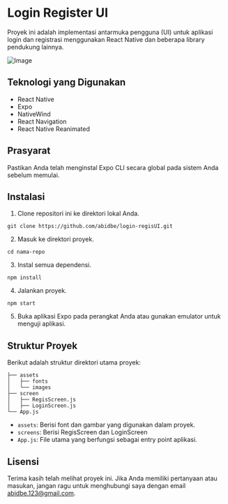 # Login Register UI

Proyek ini adalah implementasi antarmuka pengguna (UI) untuk aplikasi login dan registrasi menggunakan React Native dan beberapa library pendukung lainnya.

![Image](https://i.ibb.co/JKYBS6F/regislogin-UI.png)

## Teknologi yang Digunakan

- React Native
- Expo
- NativeWind
- React Navigation
- React Native Reanimated

## Prasyarat

Pastikan Anda telah menginstal Expo CLI secara global pada sistem Anda sebelum memulai.

## Instalasi

1. Clone repositori ini ke direktori lokal Anda.

```
git clone https://github.com/abidbe/login-regisUI.git
```

2. Masuk ke direktori proyek.

```
cd nama-repo
```

3. Instal semua dependensi.

```
npm install
```

4. Jalankan proyek.

```
npm start
```

5. Buka aplikasi Expo pada perangkat Anda atau gunakan emulator untuk menguji aplikasi.

## Struktur Proyek

Berikut adalah struktur direktori utama proyek:

```
├── assets
│   ├── fonts
│   └── images
├── screen
│   ├── RegisScreen.js
│   ├── LoginScreen.js
└── App.js
```

- `assets`: Berisi font dan gambar yang digunakan dalam proyek.
- `screens`: Berisi RegisScreen dan LoginScreen
- `App.js`: File utama yang berfungsi sebagai entry point aplikasi.

## Lisensi

Terima kasih telah melihat proyek ini. Jika Anda memiliki pertanyaan atau masukan, jangan ragu untuk menghubungi saya dengan email abidbe.123@gmail.com.
